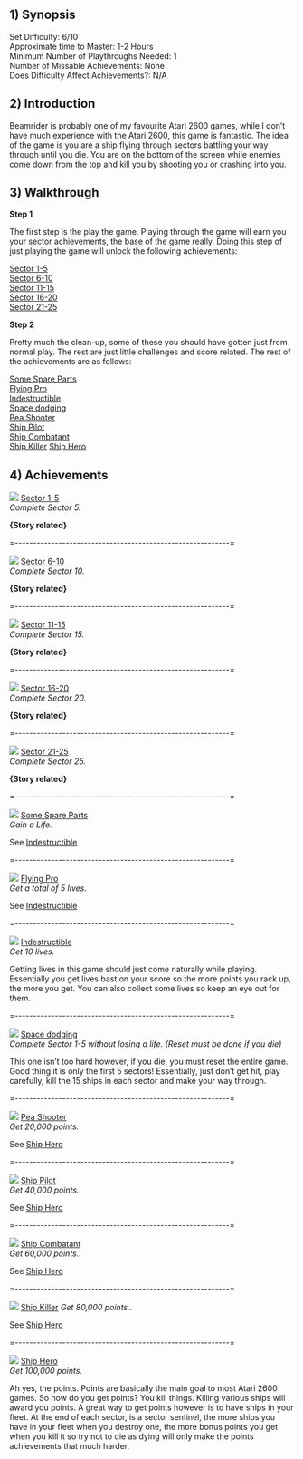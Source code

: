 ## 1) Synopsis

Set Difficulty: 6/10  
Approximate time to Master: 1-2 Hours  
Minimum Number of Playthroughs Needed: 1  
Number of Missable Achievements: None  
Does Difficulty Affect Achievements?: N/A

## 2) Introduction

Beamrider is probably one of my favourite Atari 2600 games, while I don’t have much experience with the Atari 2600, this game is fantastic. The idea of the game is you are a ship flying through sectors battling your way through until you die. You are on the bottom of the screen while enemies come down from the top and kill you by shooting you or crashing into you. 

## 3) Walkthrough

**Step 1**

The first step is the play the game. Playing through the game will earn you your sector achievements, the base of the game really. Doing this step of just playing the game will unlock the following achievements:  

[Sector 1-5]( https://retroachievements.org/achievement/103467)  
[Sector 6-10]( https://retroachievements.org/achievement/103468)  
[Sector 11-15]( https://retroachievements.org/achievement/103469)  
[Sector 16-20]( https://retroachievements.org/achievement/103470)  
[Sector 21-25]( https://retroachievements.org/achievement/103471)  

**Step 2**

Pretty much the clean-up, some of these you should have gotten just from normal play. The rest are just little challenges and score related. The rest of the achievements are as follows:

[Some Spare Parts]( https://retroachievements.org/achievement/103472)  
[Flying Pro]( https://retroachievements.org/achievement/103473)  
[Indestructible]( https://retroachievements.org/achievement/103474)  
[Space dodging]( https://retroachievements.org/achievement/103475)  
[Pea Shooter]( https://retroachievements.org/achievement/103476)  
[Ship Pilot]( https://retroachievements.org/achievement/103477)  
[Ship Combatant]( https://retroachievements.org/achievement/103478)  
[Ship Killer]( https://retroachievements.org/achievement/103479)
[Ship Hero]( https://retroachievements.org/achievement/103480)  

## 4) Achievements

![]( https://s3-eu-west-1.amazonaws.com/i.retroachievements.org/Badge/113014.png) [Sector 1-5]( https://retroachievements.org/achievement/103467)  
_Complete Sector 5._

**{Story related}**

=-----------------------------------------------------------=

![]( https://s3-eu-west-1.amazonaws.com/i.retroachievements.org/Badge/113015.png) [Sector 6-10]( https://retroachievements.org/achievement/103468)  
_Complete Sector 10._

**{Story related}**

=-----------------------------------------------------------=

![]( https://s3-eu-west-1.amazonaws.com/i.retroachievements.org/Badge/113016.png) [Sector 11-15]( https://retroachievements.org/achievement/103469)  
_Complete Sector 15._

**{Story related}**

=-----------------------------------------------------------=

![]( https://s3-eu-west-1.amazonaws.com/i.retroachievements.org/Badge/113017.png) [Sector 16-20]( https://retroachievements.org/achievement/103470)  
_Complete Sector 20._

**{Story related}**

=-----------------------------------------------------------=

![]( https://s3-eu-west-1.amazonaws.com/i.retroachievements.org/Badge/113018.png) [Sector 21-25]( https://retroachievements.org/achievement/103471)  
_Complete Sector 25._

**{Story related}**

=-----------------------------------------------------------=

![]( https://s3-eu-west-1.amazonaws.com/i.retroachievements.org/Badge/113021.png) [Some Spare Parts]( https://retroachievements.org/achievement/103472)  
_Gain a Life._

See [Indestructible]( https://retroachievements.org/achievement/103474)  

=-----------------------------------------------------------=

![]( https://s3-eu-west-1.amazonaws.com/i.retroachievements.org/Badge/113022.png) [Flying Pro]( https://retroachievements.org/achievement/103473)  
_Get a total of 5 lives._

See [Indestructible]( https://retroachievements.org/achievement/103474)  

=-----------------------------------------------------------=

![]( https://s3-eu-west-1.amazonaws.com/i.retroachievements.org/Badge/113023.png) [Indestructible]( https://retroachievements.org/achievement/103474)  
_Get 10 lives._

Getting lives in this game should just come naturally while playing. Essentially you get lives bast on your score so the more points you rack up, the more you get. You can also collect some lives so keep an eye out for them.

=-----------------------------------------------------------=

![]( https://s3-eu-west-1.amazonaws.com/i.retroachievements.org/Badge/113019.png) [Space dodging]( https://retroachievements.org/achievement/103475)  
_Complete Sector 1-5 without losing a life. (Reset must be done if you die)_

This one isn’t too hard however, if you die, you must reset the entire game. Good thing it is only the first 5 sectors! Essentially, just don’t get hit, play carefully, kill the 15 ships in each sector and make your way through.

=-----------------------------------------------------------=

![]( https://s3-eu-west-1.amazonaws.com/i.retroachievements.org/Badge/113024.png) [Pea Shooter]( https://retroachievements.org/achievement/103476)  
_Get 20,000 points._

See [Ship Hero]( https://retroachievements.org/achievement/103480)  

=-----------------------------------------------------------=

![]( https://s3-eu-west-1.amazonaws.com/i.retroachievements.org/Badge/113025.png) [Ship Pilot]( https://retroachievements.org/achievement/103477)  
_Get 40,000 points._

See [Ship Hero]( https://retroachievements.org/achievement/103480)  

=-----------------------------------------------------------=

![]( https://s3-eu-west-1.amazonaws.com/i.retroachievements.org/Badge/113026.png) [Ship Combatant]( https://retroachievements.org/achievement/103478)  
_Get 60,000 points.._

See [Ship Hero]( https://retroachievements.org/achievement/103480)  

=-----------------------------------------------------------=

![]( https://s3-eu-west-1.amazonaws.com/i.retroachievements.org/Badge/113027.png) [Ship Killer]( https://retroachievements.org/achievement/103479)
_Get 80,000 points.._

See [Ship Hero]( https://retroachievements.org/achievement/103480)  

=-----------------------------------------------------------=

![]( https://s3-eu-west-1.amazonaws.com/i.retroachievements.org/Badge/113020.png) [Ship Hero]( https://retroachievements.org/achievement/103480)  
_Get 100,000 points._

Ah yes, the points. Points are basically the main goal to most Atari 2600 games. So how do you get points? You kill things. Killing various ships will award you points. A great way to get points however is to have ships in your fleet. At the end of each sector, is a sector sentinel, the more ships you have in your fleet when you destroy one, the more bonus points you get when you kill it so try not to die as dying will only make the points achievements that much harder. 

